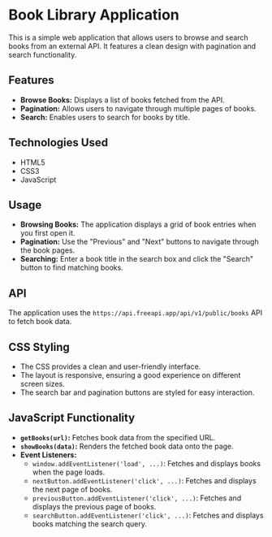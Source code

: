 # Book Library Application

This is a simple web application that allows users to browse and search books from an external API. It features a clean design with pagination and search functionality.

## Features

-   **Browse Books:** Displays a list of books fetched from the API.
-   **Pagination:** Allows users to navigate through multiple pages of books.
-   **Search:** Enables users to search for books by title.

## Technologies Used

-   HTML5
-   CSS3
-   JavaScript

## Usage

-   **Browsing Books:** The application displays a grid of book entries when you first open it.
-   **Pagination:** Use the "Previous" and "Next" buttons to navigate through the book pages.
-   **Searching:** Enter a book title in the search box and click the "Search" button to find matching books.

## API

The application uses the `https://api.freeapi.app/api/v1/public/books` API to fetch book data.

## CSS Styling

-   The CSS provides a clean and user-friendly interface.
-   The layout is responsive, ensuring a good experience on different screen sizes.
-   The search bar and pagination buttons are styled for easy interaction.

## JavaScript Functionality

-   **`getBooks(url)`:** Fetches book data from the specified URL.
-   **`showBooks(data)`:** Renders the fetched book data onto the page.
-   **Event Listeners:**
    -   `window.addEventListener('load', ...)`: Fetches and displays books when the page loads.
    -   `nextButton.addEventListener('click', ...)`: Fetches and displays the next page of books.
    -   `previousButton.addEventListener('click', ...)`: Fetches and displays the previous page of books.
    -   `searchButton.addEventListener('click', ...)`: Fetches and displays books matching the search query.